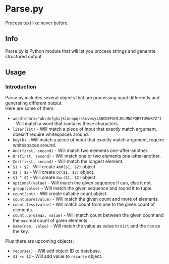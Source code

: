 # Parse.py                    
Process text like never before.

## Info
Parse.py is Python module that will let you process strings and generate structured output.

## Usage
### Introduction
Parse.py includes several objects that are processing input differently and generating different output.   
Here are some of them:   
* `word(chars="abcdefghijklmnopqrstuvwxyzABCDEFGHIJKLMNOPQRSTUVWXYZ")` - Will match a word that contains these characters.
* `liter(lit)` - Will match a piece of input that exactly match argument, doesn't require whitespaces around.
* `key(k)` - Will match a piece of input that exactly match argument, require whitespaces around.
* `And(first, second)` - Will match two elements one-after-another.
* `Or(first, second)` - Will match one or two elements one-after-another.
* `Xor(first, second)` - Will match the longest element.
* `$1 + $2` - Will create `And($1, $2)` object.
* `$1 | $2` - Will create `Or($1, $2)` object.
* `$1 ^ $2` - Will create `Xor($1, $2)` object.
* `optional(value)` - Will match the given sequence if can, else it not.
* `group(value)` - Will match the given sequence and round it to tuple.
* `count(cnt)` - Will create callable count object.
* `count.more(value)` - Will match the given count and more of elements.
* `count.less(value)` - Will match count from one to the given count of elements.
* `count.upTo(max, value)` - Will match count between the given count and the `max`imal count of given elements.
* `name(nam, value)` - Will match the value as value in `dict` and the `nam` as the key.

Plus there are upcoming objects:
* `recurse()` - Will add object ID to database.
* `$1 << $2` - Will add value to `recurse` object.
